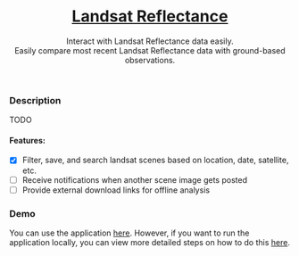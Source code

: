 <div align="center">
    <h1><a href="https://landsat-ui.onrender.com/" target="_blank">Landsat Reflectance</a></h1>
    <p style="text-align: center">
        Interact with Landsat Reflectance data easily. 
        <br/>
        Easily compare most recent Landsat Reflectance data with ground-based observations.
    </p>
</div>

<br/>

### Description
TODO

#### Features:
- [x] Filter, save, and search landsat scenes based on location, date, satellite, etc.
- [ ] Receive notifications when another scene image gets posted
- [ ] Provide external download links for offline analysis

### Demo
You can use the application [here](https://www.example.com). 
However, if you want to run the application locally, you can view more detailed steps on how to do this [here](https://www.example.com).
